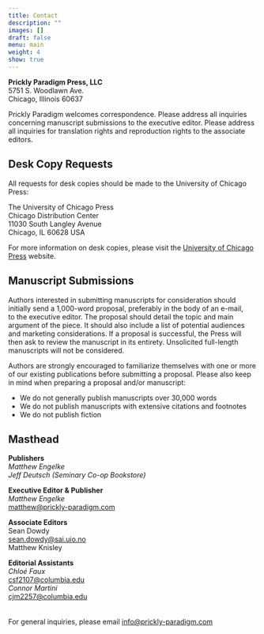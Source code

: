 ```yaml
---
title: Contact
description: ""
images: []
draft: false
menu: main
weight: 4
show: true
---
```

**Prickly Paradigm Press, LLC**\
5751 S. Woodlawn Ave.\
Chicago, Illinois 60637

Prickly Paradigm welcomes correspondence. Please address all inquiries concerning manuscript submissions to the executive editor. Please address all inquiries for translation rights and reproduction rights to the associate editors.

## Desk Copy Requests

All requests for desk copies should be made to the University of Chicago Press:

The University of Chicago Press\
Chicago Distribution Center\
11030 South Langley Avenue\
Chicago, IL 60628 USA

For more information on desk copies, please visit the [University of Chicago Press](https://press.uchicago.edu/books/instructors.html) website.

## Manuscript Submissions

Authors interested in submitting manuscripts for consideration should initially send a 1,000-word proposal, preferably in the body of an e-mail, to the executive editor. The proposal should detail the topic and main argument of the piece. It should also include a list of potential audiences and marketing considerations. If a proposal is successful, the Press will then ask to review the manuscript in its entirety. Unsolicited full-length manuscripts will not be considered.

Authors are strongly encouraged to familiarize themselves with one or more of our existing publications before submitting a proposal. Please also keep in mind when preparing a proposal and/or manuscript:

* We do not generally publish manuscripts over 30,000 words
* We do not publish manuscripts with extensive citations and footnotes
* We do not publish fiction

## Masthead

**Publishers**\
*Matthew Engelke*\
*Jeff Deutsch (Seminary Co-op Bookstore)*

**Executive Editor & Publisher**\
*Matthew Engelke*\
[matthew@prickly-paradigm.com](mailto:matthew@prickly-paradigm.com)

**Associate Editors**\
Sean Dowdy\
[sean.dowdy@sai.uio.no](mailto:sean.dowdy@sai.uio.no)\
Matthew Knisley

**Editorial Assistants**\
*Chloé Faux*\
[csf2107@columbia.edu](mailto:csf2107@columbia.edu)\
*Connor Martini*\
[cjm2257@columbia.edu](mailto:cjm2257@columbia.edu)\
\
\
For general inquiries, please email [info@prickly-paradigm.com](mailto:info@prickly-paradigm.com)